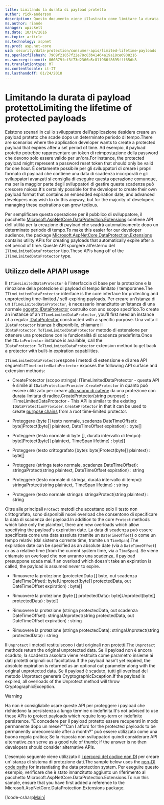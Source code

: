 ```yaml
---
title: Limitando la durata di payload protetto
author: rick-anderson
description: Questo documento viene illustrato come limitare la durata di un payload protetto utilizzando le API di protezione dati ASP.NET Core.
ms.author: riande
manager: wpickett
ms.date: 10/14/2016
ms.topic: article
ms.technology: aspnet
ms.prod: asp.net-core
uid: security/data-protection/consumer-apis/limited-lifetime-payloads
ms.openlocfilehash: 7909f21057f22e78c03b41464a19a18ce0908216
ms.sourcegitcommit: 060879fcf3f73d2366b5c811986f8695fff65db8
ms.translationtype: MT
ms.contentlocale: it-IT
ms.lasthandoff: 01/24/2018
---
```

# <a name="limiting-the-lifetime-of-protected-payloads"></a><span data-ttu-id="7f6ad-103">Limitando la durata di payload protetto</span><span class="sxs-lookup"><span data-stu-id="7f6ad-103">Limiting the lifetime of protected payloads</span></span>

<span data-ttu-id="7f6ad-104">Esistono scenari in cui lo sviluppatore dell'applicazione desidera creare un payload protetto che scade dopo un determinato periodo di tempo.</span><span class="sxs-lookup"><span data-stu-id="7f6ad-104">There are scenarios where the application developer wants to create a protected payload that expires after a set period of time.</span></span> <span data-ttu-id="7f6ad-105">Ad esempio, il payload protetto potrebbe rappresentare un token di reimpostazione della password che devono solo essere valido per un'ora.</span><span class="sxs-lookup"><span data-stu-id="7f6ad-105">For instance, the protected payload might represent a password reset token that should only be valid for one hour.</span></span> <span data-ttu-id="7f6ad-106">È certamente possibile per gli sviluppatori di creare i propri formato di payload che contiene una data di scadenza incorporati e gli sviluppatori avanzati si consiglia di eseguire questa operazione comunque, ma per la maggior parte degli sviluppatori di gestire queste scadenze può crescere noiosa.</span><span class="sxs-lookup"><span data-stu-id="7f6ad-106">It's certainly possible for the developer to create their own payload format that contains an embedded expiration date, and advanced developers may wish to do this anyway, but for the majority of developers managing these expirations can grow tedious.</span></span>

<span data-ttu-id="7f6ad-107">Per semplificare questa operazione per il pubblico di sviluppatore, il pacchetto [Microsoft.AspNetCore.DataProtection.Extensions](https://www.nuget.org/packages/Microsoft.AspNetCore.DataProtection.Extensions/) contiene API dell'utilità per la creazione di payload che scadrà automaticamente dopo un determinato periodo di tempo.</span><span class="sxs-lookup"><span data-stu-id="7f6ad-107">To make this easier for our developer audience, the package [Microsoft.AspNetCore.DataProtection.Extensions](https://www.nuget.org/packages/Microsoft.AspNetCore.DataProtection.Extensions/) contains utility APIs for creating payloads that automatically expire after a set period of time.</span></span> <span data-ttu-id="7f6ad-108">Queste API sporgere all'esterno del `ITimeLimitedDataProtector` tipo.</span><span class="sxs-lookup"><span data-stu-id="7f6ad-108">These APIs hang off of the `ITimeLimitedDataProtector` type.</span></span>

## <a name="api-usage"></a><span data-ttu-id="7f6ad-109">Utilizzo delle API</span><span class="sxs-lookup"><span data-stu-id="7f6ad-109">API usage</span></span>

<span data-ttu-id="7f6ad-110">Il `ITimeLimitedDataProtector` è l'interfaccia di base per la protezione e la rimozione della protezione di payload di tempo limitato / temporanee.</span><span class="sxs-lookup"><span data-stu-id="7f6ad-110">The `ITimeLimitedDataProtector` interface is the core interface for protecting and unprotecting time-limited / self-expiring payloads.</span></span> <span data-ttu-id="7f6ad-111">Per creare un'istanza di un `ITimeLimitedDataProtector`, è necessario innanzitutto un'istanza di una normale [oggetto IDataProtector](overview.md) costruito con uno scopo specifico.</span><span class="sxs-lookup"><span data-stu-id="7f6ad-111">To create an instance of an `ITimeLimitedDataProtector`, you'll first need an instance of a regular [IDataProtector](overview.md) constructed with a specific purpose.</span></span> <span data-ttu-id="7f6ad-112">Una volta il `IDataProtector` istanza è disponibile, chiamare il `IDataProtector.ToTimeLimitedDataProtector` metodo di estensione per ottenere una protezione con le funzionalità di scadenza predefinita.</span><span class="sxs-lookup"><span data-stu-id="7f6ad-112">Once the `IDataProtector` instance is available, call the `IDataProtector.ToTimeLimitedDataProtector` extension method to get back a protector with built-in expiration capabilities.</span></span>

<span data-ttu-id="7f6ad-113">`ITimeLimitedDataProtector`espone i metodi di estensione e di area API seguenti:</span><span class="sxs-lookup"><span data-stu-id="7f6ad-113">`ITimeLimitedDataProtector` exposes the following API surface and extension methods:</span></span>

* <span data-ttu-id="7f6ad-114">CreateProtector (scopo stringa): ITimeLimitedDataProtector - questa API è simile al `IDataProtectionProvider.CreateProtector` in quanto può essere utilizzato per creare [allo scopo di catene](purpose-strings.md) da una protezione con durata limitata di radice.</span><span class="sxs-lookup"><span data-stu-id="7f6ad-114">CreateProtector(string purpose) : ITimeLimitedDataProtector - This API is similar to the existing `IDataProtectionProvider.CreateProtector` in that it can be used to create [purpose chains](purpose-strings.md) from a root time-limited protector.</span></span>

* <span data-ttu-id="7f6ad-115">Proteggere (byte [] testo normale, scadenza DateTimeOffset): byte]</span><span class="sxs-lookup"><span data-stu-id="7f6ad-115">Protect(byte[] plaintext, DateTimeOffset expiration) : byte[]</span></span>

* <span data-ttu-id="7f6ad-116">Proteggere (testo normale di byte [], durata intervallo di tempo): byte]</span><span class="sxs-lookup"><span data-stu-id="7f6ad-116">Protect(byte[] plaintext, TimeSpan lifetime) : byte[]</span></span>

* <span data-ttu-id="7f6ad-117">Proteggere (testo crittografato [byte): byte]</span><span class="sxs-lookup"><span data-stu-id="7f6ad-117">Protect(byte[] plaintext) : byte[]</span></span>

* <span data-ttu-id="7f6ad-118">Proteggere (stringa testo normale, scadenza DateTimeOffset): stringa</span><span class="sxs-lookup"><span data-stu-id="7f6ad-118">Protect(string plaintext, DateTimeOffset expiration) : string</span></span>

* <span data-ttu-id="7f6ad-119">Proteggere (testo normale di stringa, durata intervallo di tempo): stringa</span><span class="sxs-lookup"><span data-stu-id="7f6ad-119">Protect(string plaintext, TimeSpan lifetime) : string</span></span>

* <span data-ttu-id="7f6ad-120">Proteggere (testo normale stringa): stringa</span><span class="sxs-lookup"><span data-stu-id="7f6ad-120">Protect(string plaintext) : string</span></span>

<span data-ttu-id="7f6ad-121">Oltre alle principali `Protect` metodi che accettano solo il testo non crittografato, sono disponibili nuovi overload che consentono di specificare la data di scadenza del payload.</span><span class="sxs-lookup"><span data-stu-id="7f6ad-121">In addition to the core `Protect` methods which take only the plaintext, there are new overloads which allow specifying the payload's expiration date.</span></span> <span data-ttu-id="7f6ad-122">La data di scadenza può essere specificata come una data assoluta (tramite un `DateTimeOffset`) o come un tempo relativi (dal sistema corrente time, tramite un `TimeSpan`).</span><span class="sxs-lookup"><span data-stu-id="7f6ad-122">The expiration date can be specified as an absolute date (via a `DateTimeOffset`) or as a relative time (from the current system time, via a `TimeSpan`).</span></span> <span data-ttu-id="7f6ad-123">Se viene chiamato un overload che non avranno una scadenza, il payload presuppone scada mai.</span><span class="sxs-lookup"><span data-stu-id="7f6ad-123">If an overload which doesn't take an expiration is called, the payload is assumed never to expire.</span></span>

* <span data-ttu-id="7f6ad-124">Rimuovere la protezione (protectedData [] byte, out scadenza DateTimeOffset): byte]</span><span class="sxs-lookup"><span data-stu-id="7f6ad-124">Unprotect(byte[] protectedData, out DateTimeOffset expiration) : byte[]</span></span>

* <span data-ttu-id="7f6ad-125">Rimuovere la protezione (byte [] protectedData): byte]</span><span class="sxs-lookup"><span data-stu-id="7f6ad-125">Unprotect(byte[] protectedData) : byte[]</span></span>

* <span data-ttu-id="7f6ad-126">Rimuovere la protezione (stringa protectedData, out scadenza DateTimeOffset): stringa</span><span class="sxs-lookup"><span data-stu-id="7f6ad-126">Unprotect(string protectedData, out DateTimeOffset expiration) : string</span></span>

* <span data-ttu-id="7f6ad-127">Rimuovere la protezione (stringa protectedData): stringa</span><span class="sxs-lookup"><span data-stu-id="7f6ad-127">Unprotect(string protectedData) : string</span></span>

<span data-ttu-id="7f6ad-128">Il `Unprotect` i metodi restituiscono i dati originali non protetti.</span><span class="sxs-lookup"><span data-stu-id="7f6ad-128">The `Unprotect` methods return the original unprotected data.</span></span> <span data-ttu-id="7f6ad-129">Se il payload non è ancora scaduto, la scadenza assoluta viene restituita come parametro insieme ai dati protetti originali out facoltativa.</span><span class="sxs-lookup"><span data-stu-id="7f6ad-129">If the payload hasn't yet expired, the absolute expiration is returned as an optional out parameter along with the original unprotected data.</span></span> <span data-ttu-id="7f6ad-130">Se il payload è scaduto, tutti gli overload del metodo Unprotect genererà CryptographicException.</span><span class="sxs-lookup"><span data-stu-id="7f6ad-130">If the payload is expired, all overloads of the Unprotect method will throw CryptographicException.</span></span>

>[!WARNING]
> <span data-ttu-id="7f6ad-131">Ha non è consigliabile usare queste API per proteggere i payload che richiedono la persistenza a lungo termine o indefinita.</span><span class="sxs-lookup"><span data-stu-id="7f6ad-131">It's not advised to use these APIs to protect payloads which require long-term or indefinite persistence.</span></span> <span data-ttu-id="7f6ad-132">"È concedere per il payload protetto essere recuperati in modo permanente dopo un mese?"</span><span class="sxs-lookup"><span data-stu-id="7f6ad-132">"Can I afford for the protected payloads to be permanently unrecoverable after a month?"</span></span> <span data-ttu-id="7f6ad-133">può essere utilizzato come una buona regola pratica; Se la risposta non sviluppatori quindi considerare API alternative.</span><span class="sxs-lookup"><span data-stu-id="7f6ad-133">can serve as a good rule of thumb; if the answer is no then developers should consider alternative APIs.</span></span>

<span data-ttu-id="7f6ad-134">L'esempio seguente viene utilizzato il [i percorsi del codice non DI](../configuration/non-di-scenarios.md) per creare un'istanza di sistema di protezione dati.</span><span class="sxs-lookup"><span data-stu-id="7f6ad-134">The sample below uses the [non-DI code paths](../configuration/non-di-scenarios.md) for instantiating the data protection system.</span></span> <span data-ttu-id="7f6ad-135">Per eseguire questo esempio, verificare che è stato innanzitutto aggiunto un riferimento al pacchetto Microsoft.AspNetCore.DataProtection.Extensions.</span><span class="sxs-lookup"><span data-stu-id="7f6ad-135">To run this sample, ensure that you have first added a reference to the Microsoft.AspNetCore.DataProtection.Extensions package.</span></span>

[!code-csharp[Main](limited-lifetime-payloads/samples/limitedlifetimepayloads.cs)]
